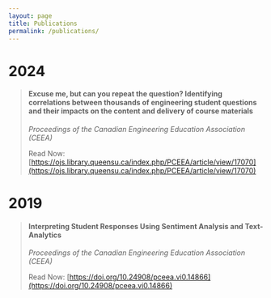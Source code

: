 ```yaml
---
layout: page
title: Publications
permalink: /publications/
---
```


# 2024

> #### Excuse me, but can you repeat the question? Identifying correlations between thousands of engineering student questions and their impacts on the content and delivery of course materials
>
> *Proceedings of the Canadian Engineering Education Association (CEEA)*
> 
> Read Now: [https://ojs.library.queensu.ca/index.php/PCEEA/article/view/17070](https://ojs.library.queensu.ca/index.php/PCEEA/article/view/17070)

# 2019

> #### Interpreting Student Responses Using Sentiment Analysis and Text-Analytics
>
> *Proceedings of the Canadian Engineering Education Association (CEEA)*
>
> Read Now: [https://doi.org/10.24908/pceea.vi0.14866](https://doi.org/10.24908/pceea.vi0.14866)